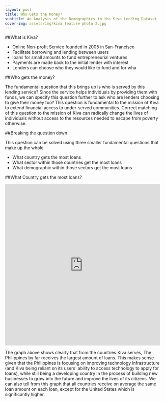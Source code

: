 ```yaml
---
layout: post
title: Who Gets the Money?
subtitle: An Analysis of the Demographics in the Kiva Lending Dataset
cover-img: assets/img/kiva feature photo 2.jpg
---
```


##What is Kiva?

- Online Non-profit Service founded in 2005 in San-Francisco
- Facilitate borrowing and lending between users
- loans for small amounts to fund entrepreneurial ventures
- Payments are made back to the initial lender with interest
- Lenders can choose who they would like to fund and for wha

##Who gets the money?

The fundamental question that this brings up is who is served by this lending service? Since the service helps individuals by providing them with funds, we can specify this question further to ask who are lenders choosing to give their money too? This question is fundamental to the mission of Kiva to extend financial access to under-served communities. Correct matching of this question to the mission of Kiva can radically change the lives of individuals without access to the resources needed to escape from poverty otherwise.

##Breaking the question down

This question can be solved using three smaller fundamental questions that make up the whole

- What country gets the most loans
- What sector within those countries get the most loans
- What demographic within those sectors get the most loans

##What Country gets the most loans?

<iframe id="igraph" scrolling="no" style="border:none;" seamless="seamless" src="https://plotly.com/~zacksnyder1998/19/.embed" height="525" width="100%"></iframe>

The graph above shows clearly that from the countries Kiva serves, The Philippines by far receives the largest amount of loans. This makes sense given that the Philippines is focusing on improving technology infrastructure (and Kiva being reliant on its users' ability to access technology to apply for loans), while still being a developing country in the process of building new businesses to grow into the future and improve the lives of its citizens.
We can also tell from this graph that all countries receive on average the same loan amount on each loan, except for the United States which is significantly higher.
